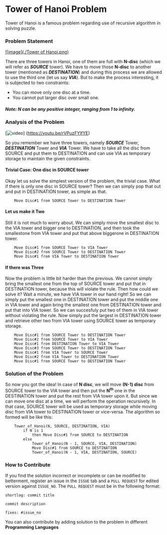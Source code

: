 # Tower of Hanoi Problem
Tower of Hanoi is a famous problem regarding use of recursive algorithm in solving puzzle.

### Problem Statement
[![image](./Tower of Hanoi.png)](https://en.wikipedia.org/wiki/Tower_of_Hanoi)

There are three towers in Hanoi, one of them are full with **N-disc** (which we will refer as _**SOURCE**_ tower). We have to move those **N-disc** to another tower (mentioned as _**DESTINATION**_) and during this process we are allowed to use the third one (let us say _**VIA**_). But to make the process interesting, it is subjected to two constraints:
* You can move only one disc at a time.
* You cannot put larger disc over small one.

##### Note: N can be any positive integer, ranging from 1 to infinity.

### Analysis of the Problem
[![video](http://www.iros2012.org/site/sites/default/files/imgs/iros2012_TowerOfHanoiProblem.png)] (https://youtu.be/rVPuzFYlfYE)

So you remember we have three towers, namely _**SOURCE**_ Tower, _**DESTINATION**_ Tower and _**VIA**_ Tower. We have to take all the disc from SOURCE and put them to DESTINATION and can use VIA as temporary storage to maintain the given constraints.

#### Trivial Case: One disc in SOURCE tower
Okay let us solve the simplest version of the problem, the trivial case. What if there is only one disc in SOURCE tower? Then we can simply pop that out and put in DESTINATION tower, as simple as that.
```
    Move Disc#1 from SOURCE Tower to DESTINATION Tower
```

#### Let us make it Two
Still it is not much to worry about. We can simply move the smallest disc to the VIA tower and bigger one to DESTINATION, and then took the smallestone from VIA tower and put that above biggerone in DESTINATION tower.
```
    Move Disc#1 from SOURCE Tower to VIA Tower
    Move Disc#2 from SOURCE Tower to DESTINATION Tower
    Move Disc#1 from VIA Tower to DESTINATION Tower
```

#### If there was Three
Now the problem is little bit harder than the previous. We cannot simply bring the smallest one from the top of SOURCE tower and put that in DESTINATION tower, because this will violate the rule. Then how could we solve it? Wait a minute, we have VIA tower in our hand right! So we can simply put the smallest one in DESTINATION tower and put the middle one in VIA tower and again bring the smallest one from DESTINATION tower and put that into VIA tower. So we can succesfuly put two of them in VIA tower without violating the rule. Now simply put the largest in DESTINATION tower and retrieve other two from VIA tower using SOURCE tower as temporary storage.
```
    Move Disc#1 from SOURCE Tower to DESTINATION Tower
    Move Disc#2 from SOURCE Tower to VIA Tower
    Move Disc#1 from DESTINATION Tower to VIA Tower
    Move Disc#3 from SOURCE Tower to DESTINATION Tower
    Move Disc#1 from VIA Tower to SOURCE Tower
    Move Disc#2 from VIA Tower to DESTINATION Tower
    Move Disc#1 from SOURCE Tower to DESTINATION Tower
```

### Solution of the Problem
So now you got the idea! In case of **N disc**, we will move **(N-1) disc** from SOURCE tower to the VIA tower and then put the **N<sup>th</sup>** one in the DESTINATION tower and put the rest from VIA tower upon it. But since we can move one disc at a time, we will perform the operation recursively. In that case, SOURCE tower will be used as temporary storage while moving disc from VIA tower to DESTINATION tower or vice-versa.
The algorithm so formed will be like this:
```
    Tower_of_Hanoi(N, SOURCE, DESTINATION, VIA)
        if N is 1
            then Move Disc#1 from SOURCE to DESTINATION
        else
            Tower_of_Hanoi(N - 1, SOURCE, VIA, DESTINATION)
            Move Disc#1 from SOURCE to DESTINATION
            Tower_of_Hanoi(N - 1, VIA, DESTINATION, SOURCE)
```

### How to Contribute
If you find the solution incorrect or incomplete or can be modified to betterment, register an issue in the `ISSUE` tab and a `PULL REQUEST` for edited version against `ISSUE_NO`. The `PULL REQUEST` must be in the following format:
```
shortlog: commit title

commit description

fixes: #issue_no
```
You can also contribute by adding solution to the problem in different **Programming Languages**
